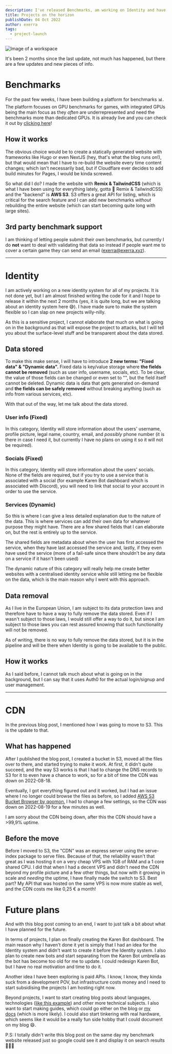 ```yaml
---
description: I've released Benchmarks, am working on Identity and have news about my CDN and the horizon.
title: Projects on the horizon
publishDate: 04 Oct 2022
author: exerra
tags:
  - project-launch
---
```


![Image of a workspace](/assets/blog/casual-life-3d-workspace.webp)

It's been 2 months since the last update, not much has happened, but there are a few updates and new pieces of info.

# Benchmarks

For the past few weeks, I have been building a platform for benchmarks 📊. The platform focuses on GPU benchmarks for games, with integrated GPUs being the main focus as they *often* are underrepresented and need the benchmarks more than dedicated GPUs. It is already live and you can check it out by [clicking here](https://benchmarks.exerra.xyz)!

## How it works

The obvious choice would be to create a statically generated website with frameworks like Hugo or even NextJS (hey, that's what the blog runs on!), but that would mean that I have to re-build the website every time content changes; which isn't necessarily bad, but if Cloudflare ever decides to add build minutes for Pages, I would be kinda screwed.

So what did I do? I made the website with **Remix & TailwindCSS** (which is what I have been using for everything lately, gotta 💜 Remix & TailwindCSS) and the "backend" is **AWS S3**. S3 offers a great API for listing, which is critical for the search feature and I can add new benchmarks *without* rebuilding the entire website (which can start becoming quite long with large sites).

## 3rd party benchmark support

I am thinking of letting people submit their own benchmarks, but currently I do **not** want to deal with validating that data  so instead if people want me to cover a certain game they can send an email (exerra@exerra.xyz).

---

# Identity

I am actively working on a new identity system for all of my projects. It is not done yet, but I am almost finished writing the code for it and I hope to release it within the next 2 months (yes, it is quite long, but we are talking about an identity system here 😅). I have made sure to make the system flexible so I can slap on new projects willy-nilly.

As this is a sensitive project, I cannot elaborate that much on what is going on in the background as that will expose the project to attacks, but I will tell you about the surface-level stuff and be transparent about the data stored.

## Data stored

To make this make sense, I will have to introduce **2 new terms: "Fixed data" & "Dynamic data".** Fixed data is key/value storage where **the fields cannot be removed** (such as user info, username, socials, etc). To be clear, the value of those fields can be changed or even set to "", but the field itself cannot be deleted. Dynamic data is data that gets generated on-demand and **the fields can be safely removed** without breaking anything (such as info from various services, etc).

With that out of the way, let me talk about the data stored.

### User info (Fixed)

In this category, Identity will store information about the users' username, profile picture, legal name, country, email, and *possibly* phone number (it is there in case I need it, but currently I have no plans on using it so it will not be required).

### Socials (Fixed)

In this category, Identity will store information about the users' socials. None of the fields are required, but if you try to use a service that is associated with a social (for example Karen Bot dashboard which is associated with Discord), you will need to link that social to your account in order to use the service.

### Services (Dynamic)

So this is where I can give a less detailed explanation due to the nature of the data. This is where services can add their own data for whatever purpose they might have. There are a few shared fields that I can elaborate on, but the rest is entirely up to the service.

The shared fields are metadata about when the user has first accessed the service, when they have last accessed the service and, lastly, if they even have used the service (more of a fail-safe since there shouldn't be any data on a service if it hasn't been used)

The dynamic nature of this category will really help me create better websites with a centralised identity service while still letting me be flexible on the data, which is the main reason why I went with this approach.

## Data removal

As I live in the European Union, I am subject to its data protection laws and therefore have to have a way to fully remove the data stored. Even if I wasn't subject to those laws, I would still offer a way to do it, but since I am subject to those laws you can rest assured knowing that such functionality will not be removed.

As of writing, there is no way to fully remove the data stored, but it is in the pipeline and will be there when Identity is going to be available to the public.

## How it works

As I said before, I cannot talk much about what is going on in the background, but I can say that it uses Auth0 for the actual login/signup and user management.

---

# CDN

In the previous blog post, I mentioned how I was going to move to S3. This is the update to that.

## What has happened

After I published the blog post, I created a bucket in S3, moved all the files over to there, and started trying to make it work. At first, it didn't quite succeed, and the way S3 works is that I had to change the DNS records to S3 for it to even have a chance to work, so for a bit of time the CDN was down on 2022-08-18.

Eventually, I got everything figured out and it worked, but I had an issue where I no longer could browse the files as before, so I added [AWS S3 Bucket Browser by qoomon.](https://github.com/qoomon/aws-s3-bucket-browser) I had to change a few settings, so the CDN was down on 2022-08-19 for a few minutes as well.

I am sorry about the CDN being down, after this the CDN should have a >99,9% uptime.

## Before the move

Before I moved to S3, the "CDN" was an express server using the serve-index package to serve files. Because of that, the reliability wasn't that great as I was hosting it on a very cheap VPS with 1GB of RAM and a 1 core shared CPU. I did that when I had a decent VPS and didn't need the CDN beyond my profile picture and a few other things, but now with it growing in scale and *needing* the uptime, I have finally made the switch to S3. Best part? My API that was hosted on the same VPS is now more stable as well, and the CDN costs me like 0,25 € a month!

# Future plans

And with this blog post coming to an end, I want to just talk a bit about what I have planned for the future.

In terms of projects, I plan on finally creating the Karen Bot dashboard. The main reason why I haven't done it yet is simply that I had an idea for the Identity system and didn't want to create it before the Identity system. I also plan to create new bots and start separating from the Karen Bot umbrella as the bot has become too old for me to update. I could redesign Karen Bot, but I have no real motivation and time to do it.

Another idea I have been exploring is paid APIs. I know, I know, they kinda suck from a development POV, but infrastructure costs money and I need to start subsidising the projects I am hosting right now.

Beyond projects, I want to start creating blog posts about languages, technologies ([like this example](https://t3.gg/blog/post/types-and-nextjs)) and other more technical subjects. I also want to start making guides, which could go either on the blog or [my docs](https://docs.exerra.xyz/) (which is more likely). I could also start tinkering with real hardware, which seems like it would be a really fun side hobby that I could document on my blog 😄.

P.S: I totally didn't write this blog post on the same day my benchmark website released just so google could see it and display it on search results 👀👀👀
